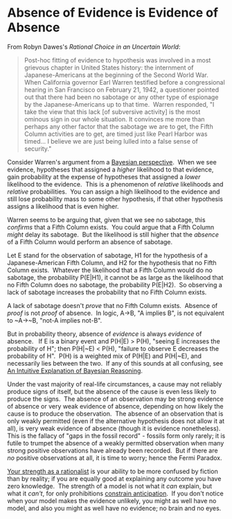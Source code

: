 
# Absence of Evidence is Evidence of Absence

From Robyn Dawes's *Rational Choice in an Uncertain World*:

> Post-hoc fitting of evidence to hypothesis was involved in a most
> grievous chapter in United States history: the internment of
> Japanese-Americans at the beginning of the Second World War.  When
> California governor Earl Warren testified before a congressional
> hearing in San Francisco on February 21, 1942, a questioner pointed
> out that there had been no sabotage or any other type of espionage
> by the Japanese-Americans up to that time.  Warren responded, "I
> take the view that this lack [of subversive activity] is the most
> ominous sign in our whole situation. It convinces me more than
> perhaps any other factor that the sabotage we are to get, the Fifth
> Column activities are to get, are timed just like Pearl Harbor was
> timed... I believe we are just being lulled into a false sense of
> security."

Consider Warren's argument from a
[Bayesian perspective](http://yudkowsky.net/bayes/bayes.html). 
When we see evidence, hypotheses that assigned a *higher*
likelihood to that evidence, gain probability at the expense of
hypotheses that assigned a *lower* likelihood to the evidence. 
This is a phenomenon of *relative* likelihoods and *relative*
probabilities.  You can assign a high likelihood to the evidence
and still lose probability mass to some other hypothesis, if that
other hypothesis assigns a likelihood that is even higher.

Warren seems to be arguing that, given that we see no sabotage,
this *confirms* that a Fifth Column exists.  You could argue that a
Fifth Column *might* delay its sabotage.  But the likelihood is
still higher that the *absence* of a Fifth Column would perform an
absence of sabotage.

Let E stand for the observation of sabotage, H1 for the hypothesis
of a Japanese-American Fifth Column, and H2 for the hypothesis that
no Fifth Column exists.  Whatever the likelihood that a Fifth
Column would do no sabotage, the probability P(E|H1), it cannot be
as large as the likelihood that no Fifth Column does no sabotage,
the probability P(E|H2).  So observing a lack of sabotage increases
the probability that no Fifth Column exists.

A lack of sabotage doesn't *prove* that no Fifth Column exists. 
Absence of *proof* is not *proof* of absence.  In logic, A-\>B, "A
implies B", is not equivalent to \~A-\>\~B, "not-A implies not-B".

But in probability theory, absence of *evidence* is always
*evidence* of absence.   If E is a binary event and P(H|E) \> P(H),
"seeing E increases the probability of H"; then P(H|\~E) < P(H),
"failure to observe E decreases the probability of H".  P(H) is a
weighted mix of P(H|E) and P(H|\~E), and necessarily lies between
the two.  If any of this sounds at all confusing, see
[An Intuitive Explanation of Bayesian Reasoning](http://yudkowsky.net/bayes/bayes.html).

Under the vast majority of real-life circumstances, a cause may not
reliably produce signs of itself, but the absence of the cause is
even less likely to produce the signs.  The absence of an
observation may be strong evidence of absence or very weak evidence
of absence, depending on how likely the cause is to produce the
observation.  The absence of an observation that is only weakly
permitted (even if the alternative hypothesis does not allow it at
all), is very weak evidence of absence (though it is evidence
nonetheless).  This is the fallacy of "gaps in the fossil record" -
fossils form only rarely; it is futile to trumpet the absence of a
weakly permitted observation when many strong positive observations
have already been recorded.  But if there are *no* positive
observations at all, it is time to worry; hence the Fermi Paradox.

[Your strength as a rationalist](/lw/if/your_strength_as_a_rationalist/)
is your ability to be more confused by fiction than by reality; if
you are equally good at explaining any outcome you have zero
knowledge.  The strength of a model is not what it *can* explain,
but what it *can't*, for only prohibitions
[constrain anticipation](/lw/i4/belief_in_belief/).  If you don't
notice when your model makes the evidence unlikely, you might as
well have no model, and also you might as well have no evidence; no
brain and no eyes.

